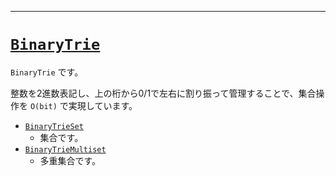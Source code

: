 _____

# [`BinaryTrie`](https://github.com/titanium-22/Library_py/blob/main/DataStructures/BinaryTrie)

`BinaryTrie` です。

整数を2進数表記し、上の桁から0/1で左右に割り振って管理することで、集合操作を `O(bit)` で実現しています。


- [`BinaryTrieSet`](BinaryTrieSet.md)
  - 集合です。
- [`BinaryTrieMultiset`](BinaryTrieMultiset.md)
  - 多重集合です。

